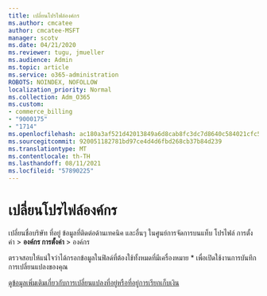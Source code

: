 ```yaml
---
title: เปลี่ยนโปรไฟล์องค์กร
ms.author: cmcatee
author: cmcatee-MSFT
manager: scotv
ms.date: 04/21/2020
ms.reviewer: tugu, jmueller
ms.audience: Admin
ms.topic: article
ms.service: o365-administration
ROBOTS: NOINDEX, NOFOLLOW
localization_priority: Normal
ms.collection: Adm_O365
ms.custom:
- commerce_billing
- "9000175"
- "1714"
ms.openlocfilehash: ac180a3af521d42013849a6d8cab8fc3dc7d8640c584021cfc5618a688f73b59
ms.sourcegitcommit: 920051182781bd97ce4d4d6fbd268cb37b84d239
ms.translationtype: MT
ms.contentlocale: th-TH
ms.lasthandoff: 08/11/2021
ms.locfileid: "57890225"
---
```

# <a name="change-organization-profile"></a>เปลี่ยนโปรไฟล์องค์กร

เปลี่ยนชื่อบริษัท ที่อยู่ ข้อมูลที่ติดต่อด้านเทคนิค และอื่นๆ ในศูนย์การจัดการบนแท็บ โปรไฟล์ การตั้งค่า  >  **องค์กร การตั้งค่า**  >  [](https://admin.microsoft.com/AdminPortal/Home#/Settings/OrganizationProfile/:/Settings/L1/OrganizationInformation)องค์กร

ตรวจสอบให้แน่ใจว่าได้กรอกข้อมูลในฟิลด์ที่ต้องใช้ทั้งหมดที่มีเครื่องหมาย * เพื่อเปิดใช้งานการบันทึกการเปลี่ยนแปลงของคุณ

[ดูข้อมูลเพิ่มเติมเกี่ยวกับการเปลี่ยนแปลงที่อยู่หรือที่อยู่การเรียกเก็บเงิน](https://docs.microsoft.com/microsoft-365/admin/manage/change-address-contact-and-more)
